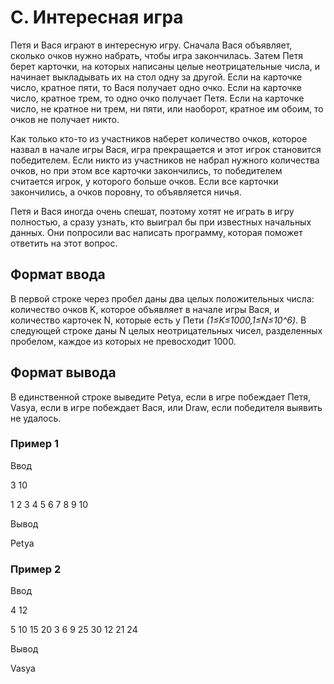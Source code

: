 
# C. Интересная игра

Петя и Вася играют в интересную игру. Сначала Вася объявляет, сколько очков нужно набрать, 
чтобы игра закончилась. Затем Петя берет карточки, на которых написаны целые неотрицательные 
числа, и начинает выкладывать их на стол одну за другой. Если на карточке число, кратное пяти,
то Вася получает одно очко. Если на карточке число, кратное трем, то одно очко получает Петя.
Если на карточке число, не кратное ни трем, ни пяти, или наоборот, кратное им обоим, то очков
не получает никто.

Как только кто-то из участников наберет количество очков, которое назвал в начале игры Вася, 
игра прекращается и этот игрок становится победителем. Если никто из участников не набрал 
нужного количества очков, но при этом все карточки закончились, то победителем считается игрок, 
у которого больше очков. Если все карточки закончились, а очков поровну, то объявляется ничья.

Петя и Вася иногда очень спешат, поэтому хотят не играть в игру полностью, а сразу узнать,
кто выиграл бы при известных начальных данных. Они попросили вас написать программу, которая
поможет ответить на этот вопрос.

## Формат ввода
В первой строке через пробел даны два целых положительных числа: количество очков K, которое
объявляет в начале игры Вася, и количество карточек N, которые есть у Пети *(1≤K≤1000,1≤N≤10^6)*.
В следующей строке даны N целых неотрицательных чисел, разделенных пробелом, каждое из которых
не превосходит 1000.

## Формат вывода
В единственной строке выведите Petya, если в игре побеждает Петя, Vasya, если в игре побеждает
Вася, или Draw, если победителя выявить не удалось.

### Пример 1
Ввод

3 10

1 2 3 4 5 6 7 8 9 10

Вывод

Petya

### Пример 2

Ввод

4 12

5 10 15 20 3 6 9 25 30 12 21 24

Вывод

Vasya
